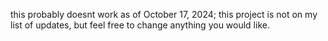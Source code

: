 this probably doesnt work as of October 17, 2024;
this project is not on my list of updates, but feel free to change anything you would like.
